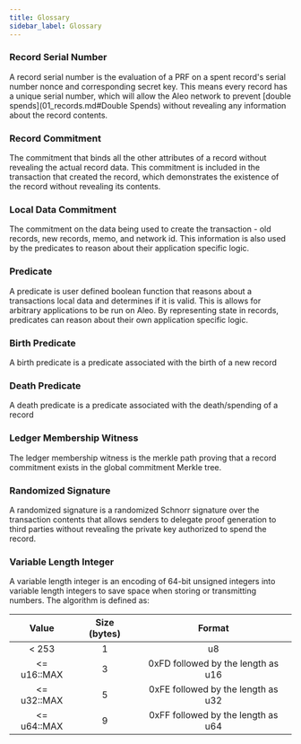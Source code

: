 ```yaml
---
title: Glossary
sidebar_label: Glossary
---
```


### Record Serial Number

A record serial number is the evaluation of a PRF on a spent record's serial number nonce and corresponding secret key. 
This means every record has a unique serial number, which will allow the Aleo network to prevent [double spends](01_records.md#Double Spends) without revealing any information about the record contents.

### Record Commitment

The commitment that binds all the other attributes of a record without revealing the actual record data. 
This commitment is included in the transaction that created the record, which demonstrates the existence of the record without revealing its contents.

### Local Data Commitment

The commitment on the data being used to create the transaction - old records, new records, memo, and network id. This information is also used by the predicates to reason about their application specific logic.

### Predicate

A predicate is user defined boolean function that reasons about a transactions local data and determines if it is valid. This is allows for arbitrary applications to be run on Aleo. By representing state in records, predicates can reason about their own application specific logic.

### Birth Predicate

A birth predicate is a predicate associated with the birth of a new record

### Death Predicate

A death predicate is a predicate associated with the death/spending of a record

### Ledger Membership Witness

The ledger membership witness is the merkle path proving that a record commitment exists in the global commitment Merkle tree.

### Randomized Signature

A randomized signature is a randomized Schnorr signature over the transaction contents that allows senders to delegate proof generation to third parties without revealing the private key authorized to spend the record.

### Variable Length Integer

A variable length integer is an encoding of 64-bit unsigned integers into variable length integers to save space when storing or transmitting numbers.
The algorithm is defined as:

|    Value    | Size (bytes) |               Format               |
|:-----------:|:------------:|:----------------------------------:|
|    < 253    |       1      |                 u8                 |
| <= u16::MAX |       3      | 0xFD followed by the length as u16 |
| <= u32::MAX |       5      | 0xFE followed by the length as u32 |
| <= u64::MAX |       9      | 0xFF followed by the length as u64 |
